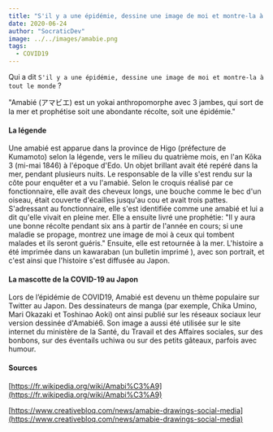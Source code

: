 ```yaml
---
title: "S'il y a une épidémie, dessine une image de moi et montre-la à tout le monde"
date: 2020-06-24
author: "SocraticDev"
image: ../../images/amabie.png
tags:
  - COVID19
---
```


Qui a dit ``S'il y a une épidémie, dessine une image de moi et montre-la à tout le monde`` ?

"Amabié (アマビエ) est un yokai anthropomorphe avec 3 jambes, qui sort de la mer et prophétise soit une abondante récolte, soit une épidémie."

#### La légende

Une amabié est apparue dans la province de Higo (préfecture de Kumamoto) selon la légende, vers le milieu du quatrième mois, en l'an Kōka 3 (mi-mai 1846) à l'époque d'Edo. Un objet brillant avait été repéré dans la mer, pendant plusieurs nuits. Le responsable de la ville s'est rendu sur la côte pour enquêter et a vu l'amabié. Selon le croquis réalisé par ce fonctionnaire, elle avait des cheveux longs, une bouche comme le bec d'un oiseau, était couverte d'écailles jusqu'au cou et avait trois pattes. S'adressant au fonctionnaire, elle s'est identifiée comme une amabié et lui a dit qu'elle vivait en pleine mer. Elle a ensuite livré une prophétie: "Il y aura une bonne récolte pendant six ans à partir de l'année en cours; si une maladie se propage, montrez une image de moi à ceux qui tombent malades et ils seront guéris." Ensuite, elle est retournée à la mer. L'histoire a été imprimée dans un kawaraban (un bulletin imprimé ), avec son portrait, et c'est ainsi que l'histoire s'est diffusée au Japon. 

#### La mascotte de la COVID-19 au Japon

Lors de l’épidémie de COVID19, Amabié est devenu un thème populaire sur Twitter au Japon. Des dessinateurs de manga (par exemple, Chika Umino, Mari Okazaki et Toshinao Aoki) ont ainsi publié sur les réseaux sociaux leur version dessinée d'Amabié6. Son image a aussi été utilisée sur le site internet du ministère de la Santé, du Travail et des Affaires sociales, sur des bonbons, sur des éventails uchiwa ou sur des petits gâteaux, parfois avec humour. 

#### Sources

[https://fr.wikipedia.org/wiki/Amabi%C3%A9](https://fr.wikipedia.org/wiki/Amabi%C3%A9)

[https://www.creativebloq.com/news/amabie-drawings-social-media](https://www.creativebloq.com/news/amabie-drawings-social-media)